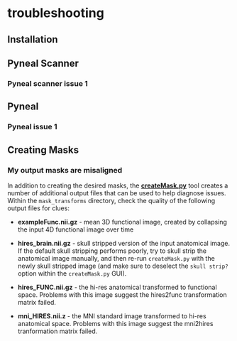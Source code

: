 # troubleshooting

## Installation


## Pyneal Scanner

### Pyneal scanner issue 1

## Pyneal

### Pyneal issue 1

## Creating Masks

### My output masks are misaligned

In addition to creating the desired masks, the [**createMask.py**](createMask.md) tool creates a number of additional output files that can be used to help diagnose issues. Within the `mask_transforms` directory, check the quality of the following output files for clues:

* **exampleFunc.nii.gz** - mean 3D functional image, created by collapsing the input 4D functional image over time

* **hires_brain.nii.gz** - skull stripped version of the input anatomical image. If the default skull stripping performs poorly, try to skull strip the anatomical image manually, and then re-run `createMask.py` with the newly skull stripped image (and make sure to deselect the `skull strip?` option within the `createMask.py` GUI). 

* **hires_FUNC.nii.gz** - the hi-res anatomical transformed to functional space. Problems with this image suggest the hires2func transformation matrix failed. 

* **mni_HIRES.nii.z** - the MNI standard image transformed to hi-res anatomical space. Problems with this image suggest the mni2hires tranformation matrix failed. 